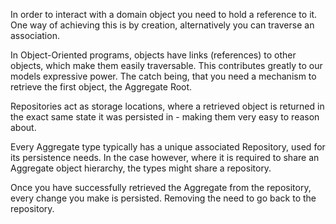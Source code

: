 In order to interact with a domain object you need to hold a reference to it. One way of achieving this is by creation, alternatively you can traverse an association.

In Object-Oriented programs, objects have links \(references\) to other objects, which make them easily traversable. This contributes greatly to our models expressive power. The catch being, that you need a mechanism to retrieve the first object, the Aggregate Root.

Repositories act as storage locations, where a retrieved object is returned in the exact same state it was persisted in - making them very easy to reason about.

Every Aggregate type typically has a unique associated Repository, used for its persistence needs. In the case however, where it is required to share an Aggregate object hierarchy, the types might share a repository.

Once you have successfully retrieved the Aggregate from the repository, every change you make is persisted. Removing the need to go back to the repository.




